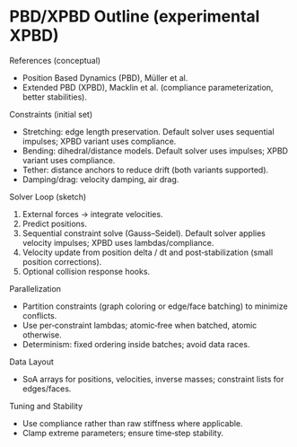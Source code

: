 PBD/XPBD Outline (experimental XPBD)
===================================

References (conceptual)
- Position Based Dynamics (PBD), Müller et al.
- Extended PBD (XPBD), Macklin et al. (compliance parameterization, better stabilities).

Constraints (initial set)
- Stretching: edge length preservation. Default solver uses sequential impulses; XPBD variant uses compliance.
- Bending: dihedral/distance models. Default solver uses impulses; XPBD variant uses compliance.
- Tether: distance anchors to reduce drift (both variants supported).
- Damping/drag: velocity damping, air drag.

Solver Loop (sketch)
1) External forces → integrate velocities.
2) Predict positions.
3) Sequential constraint solve (Gauss–Seidel). Default solver applies velocity impulses; XPBD uses lambdas/compliance.
4) Velocity update from position delta / dt and post‑stabilization (small position corrections).
5) Optional collision response hooks.

Parallelization
- Partition constraints (graph coloring or edge/face batching) to minimize conflicts.
- Use per‑constraint lambdas; atomic‑free when batched, atomic otherwise.
- Determinism: fixed ordering inside batches; avoid data races.

Data Layout
- SoA arrays for positions, velocities, inverse masses; constraint lists for edges/faces.

Tuning and Stability
- Use compliance rather than raw stiffness where applicable.
- Clamp extreme parameters; ensure time‑step stability.
